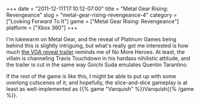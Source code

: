 +++
date = "2011-12-11T17:10:12-07:00"
title = "Metal Gear Rising: Revengeance"
slug = "metal-gear-rising-revengeance-4"
category = ["Looking Forward To It"]
game = ["Metal Gear Rising: Revengeance"]
platform = ["Xbox 360"]
+++

I'm lukewarm on Metal Gear, and the reveal of Platinum Games being behind this is slightly intriguing, but what's really got me interested is how much <a href="http://www.joystiq.com/2011/12/10/just-like-we-said-metal-gear-rising-revengeance-developed-by-p/">the VGA reveal trailer</a> reminds me of No More Heroes.  At least, the villain is channeling Travis Touchdown in his hardass nihilistic attitude, and the trailer is cut in the same way Goichi Suda emulates Quentin Tarantino.

If the rest of the game is like this, I might be able to put up with some overlong cutscenes of it; and hopefully, the slice-and-dice gameplay is at least as well-implemented as {{% game "Vanquish" %}}Vanquish{{% /game %}}.